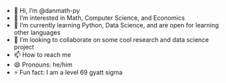 - 👋 Hi, I’m @danmath-py
- 👀 I’m interested in Math, Computer Science, and Economics
- 🌱 I’m currently learning Python, Data Science, and are open for learning other languages
- 💞️ I’m looking to collaborate on some cool research and data science project
- 📫 How to reach me 
- 😄 Pronouns: he/him
- ⚡ Fun fact: I am a level 69 gyatt sigma

<!---
danmath-py/danmath-py is a ✨ special ✨ repository because its `README.md` (this file) appears on your GitHub profile.
You can click the Preview link to take a look at your changes.
--->
